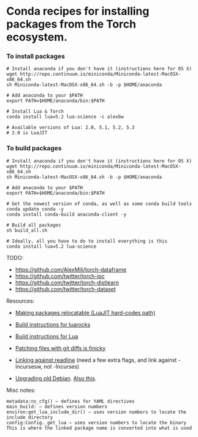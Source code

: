 # Conda recipes for installing packages from the Torch ecosystem.

### To install packages
```
# Install anaconda if you don't have it (instructions here for OS X)
wget http://repo.continuum.io/miniconda/Miniconda-latest-MacOSX-x86_64.sh
sh Miniconda-latest-MacOSX-x86_64.sh -b -p $HOME/anaconda

# Add anaconda to your $PATH
export PATH=$HOME/anaconda/bin:$PATH

# Install Lua & Torch
conda install lua=5.2 lua-science -c alexbw

# Available versions of Lua: 2.0, 5.1, 5.2, 5.3
# 2.0 is LuaJIT
```

### To build packages
```
# Install anaconda if you don't have it (instructions here for OS X)
wget http://repo.continuum.io/miniconda/Miniconda-latest-MacOSX-x86_64.sh
sh Miniconda-latest-MacOSX-x86_64.sh -b -p $HOME/anaconda

# Add anaconda to your $PATH
export PATH=$HOME/anaconda/bin:$PATH

# Get the newest version of conda, as well as some conda build tools
conda update conda -y
conda install conda-build anaconda-client -y

# Build all packages
sh build_all.sh

# Ideally, all you have to do to install everything is this
conda install lua=5.2 lua-science
```

TODO:
 - https://github.com/AlexMili/torch-dataframe
 - https://github.com/twitter/torch-ipc
 - https://github.com/twitter/torch-distlearn
 - https://github.com/twitter/torch-dataset

Resources:

* [Making packages relocatable (LuaJIT hard-codes path)](http://conda.pydata.org/docs/building/meta-yaml.html?highlight=prefix#making-packages-relocatable)

* [Build instructions for luarocks](https://github.com/keplerproject/luarocks/wiki/Installation-instructions-for-Unix)

* [Build instructions for Lua](http://ftp.tku.edu.tw/NetBSD/NetBSD-current/src/external/mit/lua/dist/doc/readme.html)

* [Patching files with git diffs is finicky](http://unix.stackexchange.com/questions/1395/what-does-patch-unexpectedly-ends-in-middle-of-line-mean)

* [Linking against readline](https://github.com/ContinuumIO/anaconda-issues/issues/42#issuecomment-39054576) (need a few extra flags, and link against -lncursesw, not -lncurses)

* [Upgrading old Debian](http://stackoverflow.com/questions/10863613/how-to-upgrade-glibc-from-version-2-13-to-2-15-on-debian/21254623#21254623). [Also this](https://github.com/jasonsanjose/brackets-sass/issues/53).


Misc notes:
```
metadata:ns_cfg() — defines for YAML directives
main_build: — defines version numbers 
environ:get_lua_include_dir() — uses version numbers to locate the include directory
config:Config._get_lua — uses version numbers to locate the binary
This is where the linked package name is converted into what is used
```
